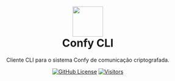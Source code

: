 <h1 align="center">
  <a href="https://github.com/confy-security/cli" target="_blank" rel="noopener noreferrer">
    <picture>
      <img width="80" src="https://github.com/confy-security/assets/blob/main/img/confy-app-icon.png?raw=true">
    </picture>
  </a>
  <br>
  Confy CLI
</h1>

<p align="center">Cliente CLI para o sistema Confy de comunicação criptografada.</p>

<div align="center">

[![GitHub License](https://img.shields.io/github/license/confy-security/cli?color=blue
)](/LICENSE)
[![Visitors](https://api.visitorbadge.io/api/visitors?path=confy-security%2Fcli&label=repository%20visits&countColor=%231182c3&style=flat)](https://github.com/confy-security/cli)
  
</div>
